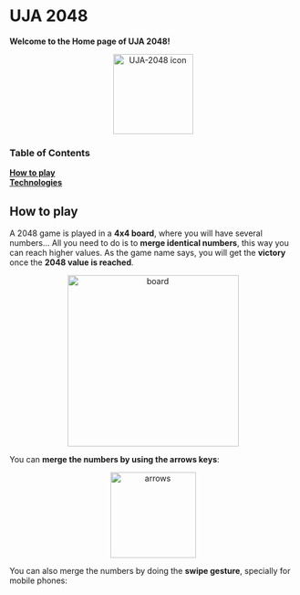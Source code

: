 # UJA 2048
**Welcome to the Home page of UJA 2048!**

<p align="center"> 
  <img src="https://raw.github.com/UJA2048/UJA2048.github.io/master/assets/images/2048/logo.png" width="140px" alt="UJA-2048 icon">
</p>

### Table of Contents
**[How to play](#how-to-play)**<br>
**[Technologies](#technologies)**<br>

## How to play
A 2048 game is played in a **4x4 board**, where you will have several numbers...
All you need to do is to **merge identical numbers**, this way you can reach higher values.
As the game name says, you will get the **victory** once the **2048 value is reached**.

<p align="center"> 
  <img src="https://raw.github.com/UJA2048/UJA2048.github.io/master/assets/images/examples/board.jpg" width="300px" alt="board">
</p>

You can **merge the numbers by using the arrows keys**:

<p align="center"> 
  <img src="https://github.com/UJA2048/UJA2048.github.io/blob/master/assets/images/body/arrowkeys.svg" width="150px" alt="arrows">
</p>

You can also merge the numbers by doing the **swipe gesture**, specially for mobile phones:
